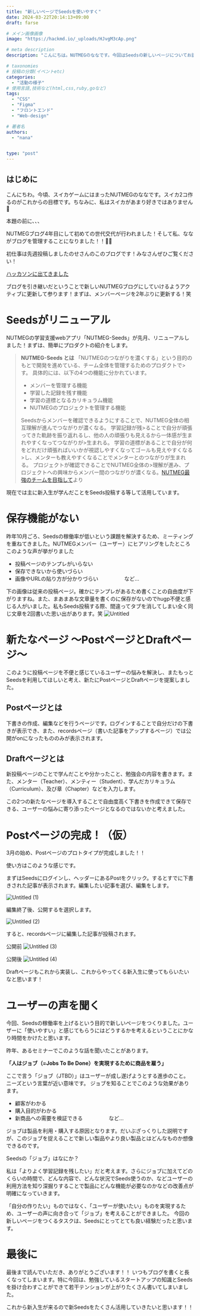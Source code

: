 ```yaml
---
title: "新しいページでSeedsを使いやすく"
date: 2024-03-22T20:14:13+09:00
draft: farse

# メイン画像画像
image: "https://hackmd.io/_uploads/HJvgM3cAp.png"

# meta description
description: "こんにちは。NUTMEGのななです。今回はSeedsの新しいページについてお話したいと思います。"

# taxonomies
# 投稿の分類(イベントetc)
categories:
  - "活動の様子"
# 使用言語,技術など(html,css,ruby,goなど)
tags:
  - "CSS"
  - "Figma"
  - "フロントエンド"
  - "Web-design"

# 著者名
authors:
  - "nana"


type: "post"
---
```

## はじめに

こんにちわ。今頃、スイカゲームにはまったNUTMEGのななです。スイカ2コ作るのがこれからの目標です。ちなみに、私はスイカがあまり好きではありません🍉

本題の前に、、、

NUTMEGブログ4年目にして初めての世代交代が行われました！そして私、なながブログを管理することになりました！！🎉🎉

初仕事は先週投稿しましたのせさんのこのブログです！みなさんぜひご覧ください！

[ハッカソンに出てきました](https://blog.nutmeg.cloud/blog/post-20240315/)

ブログを引き継いだということで新しいNUTMEGブログにしていけるようアクティブに更新して参ります！まずは、メンバーページを2年ぶりに更新する！笑

# Seedsがリニューアル

NUTMEGの学習支援webアプリ「NUTMEG-Seeds」が先月、リニューアルしました！まずは、簡単にプロダクトの紹介をします。

> **NUTMEG-Seeds とは**
>「NUTMEGのつながりを濃くする」という目的のもとで開発を進めている、チーム全体を管理するためのプロダクトで>す。 具体的には、以下の4つの機能に分かれています。
>
>- メンバーを管理する機能
>- 学習した記録を残す機能
>- 学習の道標となるカリキュラム機能
>- NUTMEGのプロジェクトを管理する機能
>
>Seedsからメンバーを確認できるようにすることで、NUTMEG全体の相互理解が進んでつながりが濃くなる。 学習記録が残>ることで自分が頑張ってきた軌跡を振り返れるし、他の人の頑張りも見えるから一体感が生まれやすくなってつながりが>生まれる。 学習の道標があることで自分が何をどれだけ頑張ればいいかが視認しやすくなってゴールも見えやすくなる>し、メンターも教えやすくなることでメンターとのつながりが生まれる。 プロジェクトが確認できることでNUTMEG全体の>理解が進み、プロジェクトへの興味からメンバー間のつながりが濃くなる。[NUTMEG最強のチームを目指して](https://>blog.nutmeg.cloud/blog/post-20230413/)より
>

現在では主に新入生が学んだことをSeeds投稿する等して活用しています。

# 保存機能がない

昨年10月ごろ、Seedsの稼働率が低いという課題を解決するため、ミーティングを重ねてきました。NUTMEGメンバー（ユーザー）にヒアリングをしたところこのような声が挙がりました

- 投稿ページのテンプレがいらない
- 保存できないから使いづらい
- 画像やURLの貼り方が分かりづらい　　　　　など…

下の画像は従来の投稿ページ。確かにテンプレがあるため書くことの自由度が下がりますね。また、まあまあな文章量を書くのに保存がないのでhugp不便と感じる人がいました。私もSeeds投稿する際、間違ってタブを消してしまい全く同じ文章を2回書いた思い出があります。笑
![Untitled](https://hackmd.io/_uploads/Sk05mncR6.png)

# 新たなページ ～PostページとDraftページ～

このように投稿ページを不便と感じているユーザーの悩みを解決し、またもっとSeedsを利用してほしいと考え、新たにPostページとDraftページを提案しました。

## Postページとは

下書きの作成、編集などを行うページです。ログインすることで自分だけの下書きが表示でき、また、recordsページ（書いた記事をアップするページ）では公開がonになったもののみが表示されます。

## Draftページとは

新投稿ページのことで学んだことや分かったこと、勉強会の内容を書きます。また、メンター（Teacher）、メンティー（Student）、学んだカリキュラム（Curriculum）、及び章（Chapter）などを入力します。

この2つの新たなページを導入することで自由度高く下書きを作成できて保存できる、ユーザーの悩みに寄り添ったページとなるのではないかと考えました。

# Postページの完成！（仮）

3月の始め、Postページのプロトタイプが完成しました！！

使い方はこのような感じです。

まずはSeedsにログインし、ヘッダーにあるPostをクリック。するとすでに下書きされた記事が表示されます。編集したい記事を選び、編集をします。

![Untitled (1)](https://hackmd.io/_uploads/SyabNh5A6.png)

編集終了後、公開するを選択します。

![Untitled (2)](https://hackmd.io/_uploads/H1sf425Ap.png)

すると、recordsページに編集した記事が投稿されます。

公開前
![Untitled (3)](https://hackmd.io/_uploads/HJ974n9RT.png)

公開後
![Untitled (4)](https://hackmd.io/_uploads/rkaE43q0a.png)

Draftページもこれから実装し、これからやってくる新入生に使ってもらいたいなと思います！

# ユーザーの声を聞く

今回、Seedsの稼働率を上げるという目的で新しいページをつくりました。ユーザーに「使いやすい」と感じてもらうにはどうするかを考えるということにかなり時間をかけたと思います。

昨年、あるセミナーでこのような話を聞いたことがあります。

**「人はジョブ（=Jobs To Be Done）を実現するために商品を雇う」**

ここで言う「ジョブ（JTBD）」はユーザーが成し遂げようとする進歩のこと。ニーズという言葉が近い意味です。
ジョブを知ることでこのような効果があります。

- 顧客がわかる
- 購入目的がわかる
- 新商品への需要を検証できる　　　　　など…

ジョブは製品を利用・購入する原因となります。だいぶざっくりした説明ですが、このジョブを捉えることで新しい製品やより良い製品とはどんなものか想像できるのです。

Seedsの「ジョブ」はなにか？

私は「よりよく学習記録を残したい」だと考えます。さらにジョブに加えてどのくらいの時間で、どんな内容で、どんな状況でSeeds使うのか、などユーザーの利用方法を知り深掘りすることで製品にどんな機能が必要なのかなどの改善点が明確になっていきます。

「自分の作りたい」ものではなく、「ユーザーが使いたい」ものを実現するため、ユーザーの声に向き合って「ジョブ」を考えることができました。
今回の新しいページをつくるタスクは、Seedsにとってとても良い経験だったと思います。

# 最後に

最後まで読んでいただき、ありがとうございます！！
いつもブログを書くと長くなってしまいます。特に今回は、勉強しているスタートアップの知識とSeedsを掛け合わすことができて若干テンションが上がりたくさん書いてしまいました。

これから新入生が来るので新Seedsをたくさん活用していきたいと思います！！
